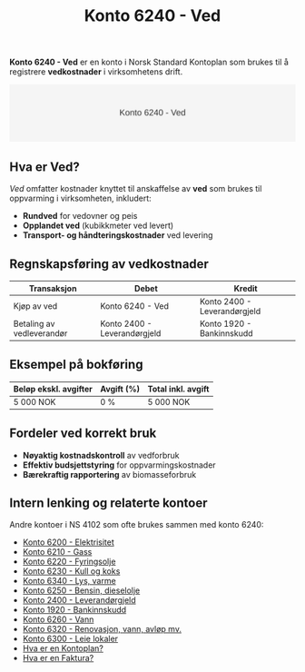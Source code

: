 ﻿---
title: "Konto 6240 - Ved"
seoTitle: "Konto 6240 | Ved | Kontoplan"
description: "Konto 6240 i kontoplanen brukes til å bokføre kostnader til ved for oppvarming i virksomheten. Lær om typiske transaksjoner, føring og eksempler."
summary: "Kort guide til konto 6240: bokføring av kostnader til ved i virksomheten."
---

**Konto 6240 - Ved** er en konto i Norsk Standard Kontoplan som brukes til å registrere **vedkostnader** i virksomhetens drift.

![Illustrasjon av konto 6240 Ved](6240-ved-image.svg)

## Hva er Ved?

*Ved* omfatter kostnader knyttet til anskaffelse av **ved** som brukes til oppvarming i virksomheten, inkludert:

* **Rundved** for vedovner og peis
* **Opplandet ved** (kubikkmeter ved levert)
* **Transport- og håndteringskostnader** ved levering

## Regnskapsføring av vedkostnader

| Transaksjon                   | Debet                 | Kredit                       |
|-------------------------------|-----------------------|------------------------------|
| Kjøp av ved                   | Konto 6240 - Ved      | Konto 2400 - Leverandørgjeld |
| Betaling av vedleverandør     | Konto 2400 - Leverandørgjeld | Konto 1920 - Bankinnskudd |

## Eksempel på bokføring

| Beløp ekskl. avgifter | Avgift (%) | Total inkl. avgift |
|-----------------------|------------|--------------------|
| 5 000 NOK             | 0 %        | 5 000 NOK          |

## Fordeler ved korrekt bruk

* **Nøyaktig kostnadskontroll** av vedforbruk
* **Effektiv budsjettstyring** for oppvarmingskostnader
* **Bærekraftig rapportering** av biomasseforbruk

## Intern lenking og relaterte kontoer

Andre kontoer i NS 4102 som ofte brukes sammen med konto 6240:

* [Konto 6200 - Elektrisitet](/blogs/kontoplan/6200-elektrisitet "Konto 6200 - Elektrisitet")
* [Konto 6210 - Gass](/blogs/kontoplan/6210-gass "Konto 6210 - Gass")
* [Konto 6220 - Fyringsolje](/blogs/kontoplan/6220-fyringsolje "Konto 6220 - Fyringsolje")
* [Konto 6230 - Kull og koks](/blogs/kontoplan/6230-kull-koks "Konto 6230 - Kull og koks")
* [Konto 6340 - Lys, varme](/blogs/kontoplan/6340-lys-varme "Konto 6340 - Lys, varme")
* [Konto 6250 - Bensin, dieselolje](/blogs/kontoplan/6250-bensin-dieselolje "Konto 6250 - Bensin, dieselolje")
* [Konto 2400 - Leverandørgjeld](/blogs/kontoplan/2400-leverandorgjeld "Konto 2400 - Leverandørgjeld")
* [Konto 1920 - Bankinnskudd](/blogs/kontoplan/1920-bankinnskudd "Konto 1920 - Bankinnskudd")
* [Konto 6260 - Vann](/blogs/kontoplan/6260-vann "Konto 6260 - Vann")
* [Konto 6320 - Renovasjon, vann, avløp mv.](/blogs/kontoplan/6320-renovasjon-vann-avlop-mv "Konto 6320 - Renovasjon, vann, avløp mv.")
* [Konto 6300 - Leie lokaler](/blogs/kontoplan/6300-leie-lokaler "Konto 6300 - Leie lokaler")
* [Hva er en Kontoplan?](/blogs/regnskap/hva-er-kontoplan "Hva er en Kontoplan? Komplett Guide til Kontoplaner i Norsk Regnskap")
* [Hva er en Faktura?](/blogs/regnskap/hva-er-en-faktura "Hva er en Faktura? En Guide til Norske Fakturakrav")






